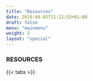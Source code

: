 ```yaml
---
title: "Resources"
date: 2019-04-02T11:12:53+01:00
draft: false
menu: "mainmenu"
weight: 3
layout: "special"
---
```

<!-- {{< resource_head >}} -->
### RESOURCES

{{< tabs >}}
